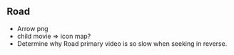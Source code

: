 Road
-------

- Arrow png
- child movie => icon map?
- Determine why Road primary video is so slow when seeking in reverse.
